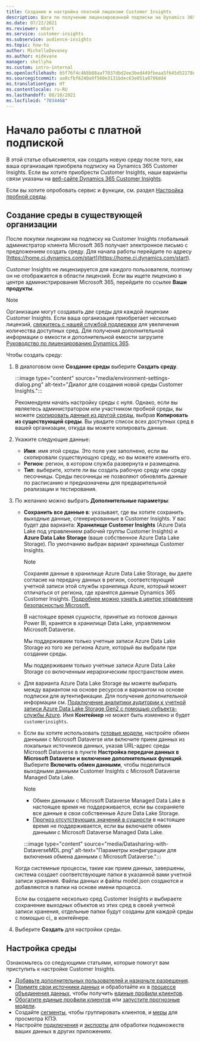 ```yaml
---
title: Создание и настройка платной лицензии Customer Insights
description: Шаги по получению лицензированной подписки на Dynamics 365 Customer Insights и ее настройке.
ms.date: 07/22/2021
ms.reviewer: mhart
ms.service: customer-insights
ms.subservice: audience-insights
ms.topic: how-to
author: MichelleDevaney
ms.author: midevane
manager: shellyha
ms.custom: intro-internal
ms.openlocfilehash: b5f76f4c468b88aaf7037dbd2ee3bed449fbeaa5f645d52278eee05b36b4e328
ms.sourcegitcommit: aa0cfbf6240a9f560e3131bdec63e051a8786dd4
ms.translationtype: HT
ms.contentlocale: ru-RU
ms.lasthandoff: 08/10/2021
ms.locfileid: "7034468"
---
```

# <a name="get-started-with-a-paid-subscription"></a>Начало работы с платной подпиской

В этой статье объясняется, как создать новую среду после того, как ваша организация приобрела подписку на Dynamics 365 Customer Insights. Если вы хотите приобрести Customer Insights, наши варианты связи указаны на [веб-сайте Dynamics 365 Customer Insights](https://dynamics.microsoft.com/ai/customer-insights/). 

Если вы хотите опробовать сервис и функции, см. раздел [Настройка пробной среды](get-started-trial.md).

## <a name="create-an-environment-in-an-existing-organization"></a>Создание среды в существующей организации

После покупки лицензии на подписку на Customer Insights глобальный администратор клиента Microsoft 365 получает электронное письмо с предложением создать среду. Для начала работы перейдите по адресу [https://home.ci.dynamics.com/start](https://home.ci.dynamics.com/start). 

Customer Insights не лицензируется для каждого пользователя, поэтому он не отображается в области лицензий. Если вы ищете лицензию в центре администрирования Microsoft 365, перейдите по ссылке **Ваши продукты**. 

> [!NOTE]
> Организации могут создавать *две* среды для каждой лицензии Customer Insights. Если ваша организация приобретает несколько лицензий, [свяжитесь с нашей службой поддержки](https://go.microsoft.com/fwlink/?linkid=2079641) для увеличения количества доступных сред. Для получения дополнительной информации о емкости и дополнительной емкости загрузите [Руководство по лицензированию Dynamics 365](https://go.microsoft.com/fwlink/?LinkId=866544).

Чтобы создать среду:

1. В диалоговом окне **Создание среды** выберите **Создать среду**.

   :::image type="content" source="media/environment-settings-dialog.png" alt-text="Диалог для создания новой среды Customer Insights.":::

   Рекомендуем начать настройку среды с нуля. Однако, если вы являетесь администратором или участником пробной среды, вы можете [скопировать данные из другой среды](manage-environments.md#copy-the-environment-configuration), выбрав **Копировать из существующей среды**. Вы увидите список всех доступных сред в вашей организации, откуда вы можете копировать данные.

1. Укажите следующие данные:
   - **Имя**: имя этой среды. Это поле уже заполнено, если вы скопировали существующую среду, но вы можете изменить его.
   - **Регион**: регион, в котором служба развернута и размещена.
   - **Тип**: выберите, хотите ли вы создать рабочую среду или среду песочницы. Среды песочницы не позволяют обновлять данные по расписанию и предназначены для предварительной реализации и тестирования.
   
1. По желанию можно выбрать **Дополнительные параметры**:

   - **Сохранить все данные в**: указывает, где вы хотите сохранить выходные данные, сгенерированные в Customer Insights. У вас будет два варианта: **Хранилище Customer Insights** (Azure Data Lake под управлением рабочей группы Customer Insights) и **Azure Data Lake Storage** (ваше собственное Azure Data Lake Storage). По умолчанию выбран вариант хранилища Customer Insights.

     > [!NOTE]
     > Сохраняя данные в хранилище Azure Data Lake Storage, вы даете согласие на передачу данных в регион, соответствующий учетной записи этой службы хранилища Azure, который может отличаться от региона, где хранятся данные Dynamics 365 Customer Insights. [Подробнее можно узнать в центре управления безопасностью Microsoft.](https://www.microsoft.com/trust-center)
     >
     > В настоящее время сущности, принятые из потоков данных Power BI, хранятся в хранилище Data Lake, управляемом Microsoft Dataverse. 
     > 
     > Мы поддерживаем только учетные записи Azure Data Lake Storage из того же региона Azure, который вы выбрали при создании среды. 
     > 
     > Мы поддерживаем только учетные записи Azure Data Lake Storage со включенным иерархическим пространством имен.


   - Для варианта Azure Data Lake Storage вы можете выбирать между вариантом на основе ресурсов и вариантом на основе подписки для аутентификации. Для получения дополнительной информации см. [Подключение аналитики аудитории к учетной записи Azure Data Lake Storage Gen2 с помощью субъекта-службы Azure](connect-service-principal.md). Имя **Контейнер** не может быть изменено и будет `customerinsights`.
   
   - Если вы хотите использовать [готовые модели](predictions-overview.md#out-of-box-models), настройте обмен данными с Microsoft Dataverse или включите прием данных из локальных источников данных, указав URL-адрес среды Microsoft Dataverse в пункте **Настройка передачи данных в Microsoft Dataverse и включение дополнительных функций**. Выберите **Включить обмен данными**, чтобы поделиться выходными данными Customer Insights с Microsoft Dataverse Managed Data Lake.

     > [!NOTE]
     > - Обмен данными с Microsoft Dataverse Managed Data Lake в настоящее время не поддерживается, если вы сохраняете все данные в свои собственные Azure Data Lake Storage.
     > - [Прогноз отсутствующих значений в сущности](predictions.md) в настоящее время не поддерживается, если вы включаете обмен данными с Microsoft Dataverse Managed Data Lake.

     :::image type="content" source="media/Datasharing-with-DataverseMDL.png" alt-text="Параметры конфигурации для включения обмена данными с Microsoft Dataverse.":::

   Когда системные процессы, такие как прием данных, завершены, система создает соответствующие папки в указанной вами учетной записи хранения. Файлы данных и файлы model.json создаются и добавляются в папки на основе имени процесса.

   Если вы создаете несколько сред Customer Insights и выбираете сохранение выходных объектов из этих сред в своей учетной записи хранения, отдельные папки будут созданы для каждой среды с помощью ci_<environmentid> в контейнере.

1. Выберите **Создать** для настройки среды. 

## <a name="configure-an-environment"></a>Настройка среды

Ознакомьтесь со следующими статьями, которые помогут вам приступить к настройке Customer Insights. 

- [Добавьте дополнительных пользователей и назначьте разрешения](permissions.md).
- [Примите свои источники данных](data-sources.md) и обработайте их в [процессе объединения данных](data-unification.md), чтобы получить [единые профили клиентов](customer-profiles.md).
- [Обогатите единые профили клиентов](enrichment-hub.md) или [запустите прогнозные модели](predictions-overview.md).
- Создайте [сегменты](segments.md), чтобы группировать клиентов, и [меры](measures.md) для просмотра КПЭ.
- Настройте [подключения](connections.md) и [экспорты](export-destinations.md) для обработки подмножеств ваших данных в других приложениях.
